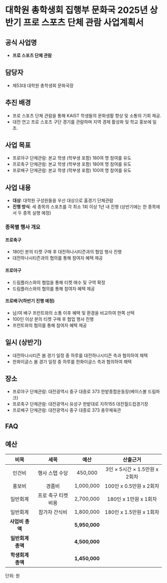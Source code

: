 #  대학원 총학생회 집행부 문화국 2025년 상반기 프로 스포츠 단체 관람 사업계획서

## 공식 사업명
- **프로 스포츠 단체 관람**

## 담당자
- 제53대 대학원 총학생회 문화국장

## 추진 배경
- 프로 스포츠 단체 관람을 통해 KAIST 학생들의 문화생활 향상 및 소통의 기회 제공.
- 대전 연고 프로 스포츠 구단 경기를 관람하며 지역 경제 활성화 및 학교 홍보에 일조.

## 사업 목표
- 프로야구 단체관람: 본교 학생 (학부생 포함) 180여 명 참여를 유도
- 프로축구 단체관람: 본교 학생 (학부생 포함) 180여 명 참여를 유도
- 프로배구 단체관람: 본교 학생 (학부생 포함) 100여 명 참여를 유도

## 사업 내용
- **대상**: 대학원 구성원들을 우선 대상으로 홈경기 단체관람
- **진행 방식**: 세 종목의 스포츠를 각 최소 1회 이상 1년 내 진행 (상반기에는 한 종목에서 두 종목 실행 예정)

### 종목별 행사 개요
#### 프로축구
- 180인 분의 티켓 구매 후 대전하나시티즌과의 협업 행사 진행
- 대전하나시티즌과의 협의를 통해 참여자 혜택 제공

#### 프로야구
- 드림플러스와의 협업을 통해 티켓 매수 및 구역 확정
- 드림플러스와의 협의를 통해 참여자 혜택 제공

#### 프로배구(하반기 진행 예정)
- 남/여 배구 프런트와의 소통 이후 혜택 및 환경을 비교하여 한쪽 선택
- 100인 이상 분의 티켓 구매 후 협업 행사 진행
- 프런트와의 협의를 통해 참여자 혜택 제공

## 일시 (상반기)
- 대전하나시티즌 봄 경기 일정 중 하루를 대전하나시티즌 측과 협의하여 채택
- 한화이글스 봄 경기 일정 중 하루를 한화이글스 측과 협의하여 채택

## 장소
- 프로야구 단체관람: 대전광역시 중구 대종로 373 한밭종합운동장(베이스볼 드림파크)
- 프로축구 단체관람: 대전광역시 유성구 한밭대로 지하155 대전월드컵경기장
- 프로배구 단체관람: 대전광역시 중구 대종로 373 충무체육관

## FAQ

## 예산
|  **비목** |   **세목**   | **예산** | **산출근거** |
|:----------:|:------------:|:--------:|:--------:|
|인건비| 행사 스탭 수당 | 450,000 | 3인 × 5시간 × 1.5만원 x 2회차 |
|홍보비|  경품비 | 1,000,000  | 100인 x 0.5만원 x 2회차 |
|일반회계|  프로 축구 티켓 비용 | 2,700,000 | 180인 x 1만원 x 1회차  |
|일반회계|  참가자 간식비 | 1,800,000 | 180인 x 1.5만원 x 1회차 |
|   **사업비 총액**  |        |  **5,950,000** |      |
|   **일반회계 총액**  |        |  **4,500,000** |      |   
|   **학생회계 총액**  |        |  **1,450,000** |      |   

단위: 원
